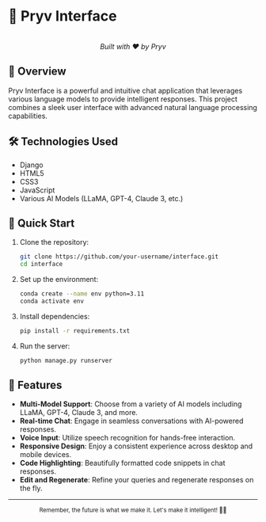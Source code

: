 # 🚀 Pryv Interface

<div align="center">
  <!-- <img src="path/to/your/logo.png" alt="Pryv Logo" width="200"/> -->
  <br>
  <i>Built with ❤️ by Pryv</i>
</div>

## 🌟 Overview

Pryv Interface is a powerful and intuitive chat application that leverages various language models to provide intelligent responses. This project combines a sleek user interface with advanced natural language processing capabilities.

## 🛠️ Technologies Used

- Django
- HTML5
- CSS3
- JavaScript
- Various AI Models (LLaMA, GPT-4, Claude 3, etc.)

## 🚀 Quick Start

1. Clone the repository:
   ```bash
   git clone https://github.com/your-username/interface.git
   cd interface
   ```

2. Set up the environment:
   ```bash
   conda create --name env python=3.11
   conda activate env
   ```

3. Install dependencies:
   ```bash
   pip install -r requirements.txt
   ```

4. Run the server:
   ```bash
   python manage.py runserver
   ```

## 🎨 Features

- **Multi-Model Support**: Choose from a variety of AI models including LLaMA, GPT-4, Claude 3, and more.
- **Real-time Chat**: Engage in seamless conversations with AI-powered responses.
- **Voice Input**: Utilize speech recognition for hands-free interaction.
- **Responsive Design**: Enjoy a consistent experience across desktop and mobile devices.
- **Code Highlighting**: Beautifully formatted code snippets in chat responses.
- **Edit and Regenerate**: Refine your queries and regenerate responses on the fly.

---

<div align="center">
  <sub>Remember, the future is what we make it. Let's make it intelligent! 🧠✨</sub>
</div>